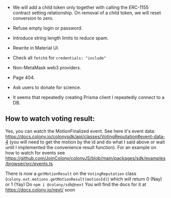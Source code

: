 - We will add a child token only together with calling the ERC-1155 contract setting relationship.
  On removal of a child token, we will reset conversion to zero.

- Refuse empty login or password.

- Introduce string length limits to reduce spam.

- Rewrite in Material UI.

- Check all `fetch`s for `credentials: "include"`

- Non-MetaMask web3 providers.

- Page 404.

- Ask users to donate for science.

- It seems that repeatedly creating Prisma client I repeatedly connect to a DB.

## How to watch voting result:

Yes, you can watch the MotionFinalized event. See here it's event data: https://docs.colony.io/colonysdk/api/classes/VotingReputation#event-data-4 (you will need to get the motion by the id and do what I said above or wait until I implemented the convenience result function). For an example on how to watch for events see https://github.com/JoinColony/colonyJS/blob/main/packages/sdk/examples/browser/src/events.ts

There is now a `getMotionResult` on the `VotingReputation` class (`colony.ext.motions.getMotionResult(motionId)`) which will return 0 (Nay) or 1 (Yay)
Do `npm i @colony/sdk@next`
You will find the docs for it at https://docs.colony.io/next/ soon
